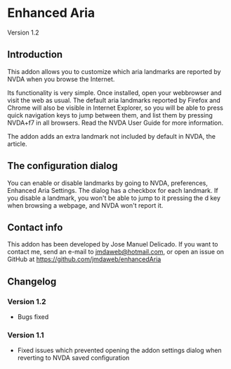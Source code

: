 # Enhanced Aria
Version 1.2

## Introduction

This addon allows you to customize which aria landmarks are reported by NVDA when you browse the Internet.

Its functionality is very simple. Once installed, open your webbrowser and visit the web as usual. The default aria landmarks reported by Firefox and Chrome will also be visible in Internet Explorer, so you will be able to press quick navigation keys to jump between them, and list them by pressing NVDA+f7 in all browsers. Read the NVDA User Guide for more information.

The addon adds an extra landmark not included by default in NVDA, the article.

## The configuration dialog

You can enable or disable landmarks by going to NVDA, preferences, Enhanced Aria Settings. The dialog has a checkbox for each landmark. If you disable a landmark, you won't be able to jump to it pressing the d key when browsing a webpage, and NVDA won't report it.

## Contact info

This addon has been developed by Jose Manuel Delicado. If you want to contact me, send an e-mail to jmdaweb@hotmail.com, or open an issue on GitHub at https://github.com/jmdaweb/enhancedAria

## Changelog

### Version 1.2

* Bugs fixed

### Version 1.1

* Fixed issues which prevented opening the addon settings dialog when reverting to NVDA saved configuration
